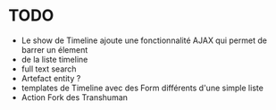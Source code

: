 # TODO
* Le show de Timeline ajoute une fonctionnalité AJAX qui permet de barrer un élement <LI> de la liste timeline
* full text search
* Artefact entity ?
* templates de Timeline avec des Form différents d'une simple liste
* Action Fork des Transhuman